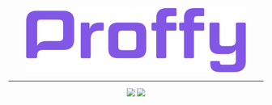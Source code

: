 <p align="center">
  <img src="public/images/logo.png" >
</p>

___

<p align="center"> 
<img src="https://img.shields.io/github/repo-size/SamucaBraga/Proffy">
<img src="https://img.shields.io/github/license/SamucaBraga/Proffy">
</p>


